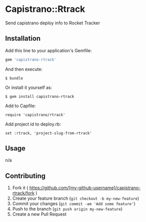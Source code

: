 # Capistrano::Rtrack

Send capistrano deploy info to Rocket Tracker

## Installation

Add this line to your application's Gemfile:

```ruby
gem 'capistrano-rtrack'
```

And then execute:

    $ bundle

Or install it yourself as:

    $ gem install capistrano-rtrack

Add to Capfile:

    require 'capistrano/rtrack'

Add project id to deploy.rb:

    set :rtrack, 'project-slug-from-rtrack'

## Usage

n/a

## Contributing

1. Fork it ( https://github.com/[my-github-username]/capistrano-rtrack/fork )
2. Create your feature branch (`git checkout -b my-new-feature`)
3. Commit your changes (`git commit -am 'Add some feature'`)
4. Push to the branch (`git push origin my-new-feature`)
5. Create a new Pull Request
